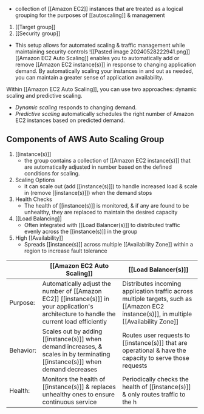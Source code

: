 - collection of [[Amazon EC2]] instances that are treated as a logical grouping for the purposes of [[autoscaling]] & management

1. [[Target group]]
2. [[Security group]]
- This setup allows for automated scaling & traffic management while maintaining security controls
![[Pasted image 20240528222941.png]]
[[Amazon EC2 Auto Scaling]] enables you to automatically add or remove [[Amazon EC2 instance(s)]] in response to changing application demand. By automatically scaling your instances in and out as needed, you can maintain a greater sense of application availability.

Within [[Amazon EC2 Auto Scaling]], you can use two approaches: dynamic scaling and predictive scaling.
- _Dynamic scaling_ responds to changing demand. 
- _Predictive scaling_ automatically schedules the right number of Amazon EC2 instances based on predicted demand.
## Components of AWS Auto Scaling Group
1. [[instance(s)]]
	- the group contains a collection of [[Amazon EC2 instance(s)]] that are automatically adjusted in number based on the defined conditions for scaling.
2. Scaling Options
	- it can scale out (add [[instance(s)]]) to handle increased load & scale in (remove [[instance(s)]]) when the demand stops
3. Health Checks
	- The health of [[instance(s)]] is monitored, & if any are found to be unhealthy, they are replaced to maintain the desired capacity
4. [[Load Balancing]]
	- Often integrated with [[Load Balancer(s)]] to distributed traffic evenly across the [[instance(s)]] in the group
5. High [[Availability]]
	- Spreads [[instance(s)]] across multiple [[Availability Zone]] within a region to increase fault tolerance

|                   | [[Amazon EC2 Auto Scaling]]                                                                                                                 | [[Load Balancer(s)]]                                                                                                                    |
| ----------------- | ------------------------------------------------------------------------------------------------------------------------------------------- | --------------------------------------------------------------------------------------------------------------------------------------- |
| Purpose:          | Automatically adjust the number of [[Amazon EC2]] [[instance(s)]] in your application's architecture to handle the current load efficiently | Distributes incoming application traffic across multiple targets, such as [[Amazon EC2 instance(s)]], in multiple [[Availability Zone]] |
| Behavior:    <br> | Scales out by adding [[instance(s)]] when demand increases, & scales in by terminating [[instance(s)]] when demand decreases                | Routes user requests to [[instance(s)]] that are operational & have the capacity to serve those requests                                |
| Health:           | Monitors the health of [[instance(s)]] & replaces unhealthy ones to ensure continuous service                                               | Periodically checks the health of [[instance(s)]] & only routes traffic to the h                                                        |
